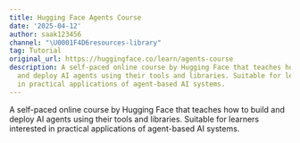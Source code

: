 ```yaml
---
title: Hugging Face Agents Course
date: '2025-04-12'
author: saak123456
channel: "\U0001F4D6resources-library"
tag: Tutorial
original_url: https://huggingface.co/learn/agents-course
description: A self-paced online course by Hugging Face that teaches how to build
  and deploy AI agents using their tools and libraries. Suitable for learners interested
  in practical applications of agent-based AI systems.
---
```


A self-paced online course by Hugging Face that teaches how to build and deploy AI agents using their tools and libraries. Suitable for learners interested in practical applications of agent-based AI systems.